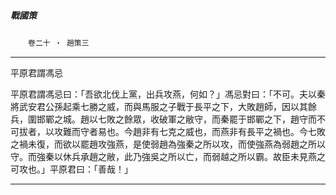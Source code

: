 

##### 戰國策
　　`卷二十 ‧ 趙策三`

* * *

平原君謂馮忌

平原君謂馮忌曰：「吾欲北伐上黨，出兵攻燕，何如？」馮忌對曰：「不可。夫以秦將武安君公孫起乘七勝之威，而與馬服之子戰于長平之下，大敗趙師，因以其餘兵，圍邯鄲之城。趙以七敗之餘眾，收破軍之敝守，而秦罷于邯鄲之下，趙守而不可拔者，以攻難而守者易也。今趙非有七克之威也，而燕非有長平之禍也。今七敗之禍未復，而欲以罷趙攻強燕，是使弱趙為強秦之所以攻，而使強燕為弱趙之所以守。而強秦以休兵承趙之敝，此乃強吳之所以亡，而弱越之所以霸。故臣未見燕之可攻也。」平原君曰：「善哉！」

* * *

